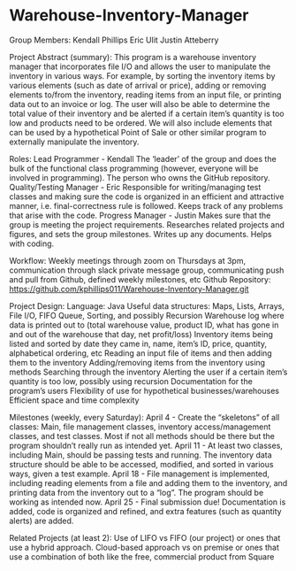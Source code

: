 # Warehouse-Inventory-Manager

Group Members: 
Kendall Phillips 
Eric Ulit 
Justin Atteberry

Project Abstract (summary): 
This program is a warehouse inventory manager that incorporates file I/O and allows the user to manipulate the inventory in various ways. For example, by sorting the inventory items by various elements (such as date of arrival or price), adding or removing elements to/from the inventory, reading items from an input file, or printing data out to an invoice or log. The user will also be able to determine the total value of their inventory and be alerted if a certain item’s quantity is too low and products need to be ordered. We will also include elements that can be used by a hypothetical Point of Sale or other similar program to externally manipulate the inventory. 

Roles: 
Lead Programmer - Kendall
The ‘leader’ of the group and does the bulk of the functional class programming (however, everyone will be involved in programming). The person who owns the GitHub repository.
Quality/Testing Manager - Eric 
Responsible for writing/managing test classes and making sure the code is organized in an efficient and attractive manner, i.e. final-correctness rule is followed. Keeps track of any problems that arise with the code.
Progress Manager - Justin 
Makes sure that the group is meeting the project requirements. Researches related projects and figures, and sets the group milestones. Writes up any documents. Helps with coding.

Workflow: Weekly meetings through zoom on Thursdays at 3pm, communication through slack private message group, communicating push and pull from Github, defined weekly milestones, etc
Github Repository: https://github.com/kphillips011/Warehouse-Inventory-Manager.git

Project Design:
Language: Java
Useful data structures: Maps, Lists, Arrays, File I/O, FIFO Queue, Sorting, and possibly Recursion
Warehouse log where data is printed out to (total warehouse value, product ID, what has gone in and out of the warehouse that day, net profit/loss)
Inventory items being listed and sorted by date they came in, name, item’s ID, price, quantity, alphabetical ordering, etc
Reading an input file of items and then adding them to the inventory
Adding/removing items from the inventory using methods
Searching through the inventory
Alerting the user if a certain item’s quantity is too low, possibly using recursion
Documentation for the program’s users
Flexibility of use for hypothetical businesses/warehouses
Efficient space and time complexity


Milestones (weekly, every Saturday):
April 4 - Create the “skeletons” of all classes: Main, file management classes, inventory access/management classes, and test classes. Most if not all methods should be there but the program shouldn’t really run as intended yet.
April 11 - At least two classes, including Main, should be passing tests and running. The inventory data structure should be able to be accessed, modified, and sorted in various ways, given a test example.
April 18 - File management is implemented, including reading elements from a file and adding them to the inventory, and printing data from the inventory out to a “log”. The program should be working as intended now.
April 25 - Final submission due! Documentation is added, code is organized and refined, and extra features (such as quantity alerts) are added.


Related Projects (at least 2):
Use of LIFO vs FIFO (our project) or ones that use a hybrid approach. 
Cloud-based approach vs on premise or ones that use a combination of both like the free, commercial product from Square




